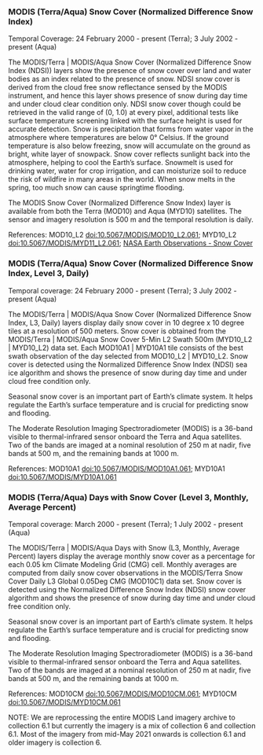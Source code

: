 ### MODIS (Terra/Aqua) Snow Cover (Normalized Difference Snow Index)
Temporal Coverage: 24 February 2000 - present (Terra); 3 July 2002 - present (Aqua)

The MODIS/Terra | MODIS/Aqua Snow Cover (Normalized Difference Snow Index (NDSI)) layers show the presence of snow cover over land and water bodies as an index related to the presence of snow. NDSI snow cover is derived from the cloud free snow reflectance sensed by the MODIS instrument, and hence this layer shows presence of snow during day time and under cloud clear condition only. NDSI snow cover though could be retrieved in the valid range of (0, 1.0) at every pixel, additional tests like surface temperature screening linked with the surface height is used for accurate detection. Snow is precipitation that forms from water vapor in the atmosphere where temperatures are below 0° Celsius. If the ground temperature is also below freezing, snow will accumulate on the ground as bright, white layer of snowpack. Snow cover reflects sunlight back into the atmosphere, helping to cool the Earth’s surface. Snowmelt is used for drinking water, water for crop irrigation, and can moisturize soil to reduce the risk of wildfire in many areas in the world. When snow melts in the spring, too much snow can cause springtime flooding.

The MODIS Snow Cover (Normalized Difference Snow Index) layer is available from both the Terra (MOD10) and Aqua (MYD10) satellites. The sensor and imagery resolution is 500 m and the temporal resolution is daily.

References: MOD10_L2 [doi:10.5067/MODIS/MOD10_L2.061](https://doi.org/10.5067/MODIS/MOD10_L2.061); MYD10_L2 [doi:10.5067/MODIS/MYD11_L2.061](https://doi.org/10.5067/MODIS/MYD11_L2.061); [NASA Earth Observations - Snow Cover](https://neo.sci.gsfc.nasa.gov/view.php?datasetId=MOD10C1_M_SNOW)

### MODIS (Terra/Aqua) Snow Cover (Normalized Difference Snow Index, Level 3, Daily)
Temporal coverage: 24 February 2000 - present (Terra); 3 July 2002 - present (Aqua)

The MODIS/Terra | MODIS/Aqua Snow Cover (Normalized Difference Snow Index, L3, Daily) layers display daily snow cover in 10 degree x 10 degree tiles at a resolution of 500 meters. Snow cover is obtained from the MODIS/Terra | MODIS/Aqua Snow Cover 5-Min L2 Swath 500m (MYD10_L2 | MYD10_L2) data set. Each MOD10A1 | MYD10A1 tile consists of the best swath observation of the day selected from MOD10_L2 | MYD10_L2. Snow cover is detected using the Normalized Difference Snow Index (NDSI) sea ice algorithm and shows the presence of snow during day time and under cloud free condition only.

Seasonal snow cover is an important part of Earth’s climate system. It helps regulate the Earth’s surface temperature and is crucial for predicting snow and flooding.

The Moderate Resolution Imaging Spectroradiometer (MODIS) is a 36-band visible to thermal-infrared sensor onboard the Terra and Aqua satellites. Two of the bands are imaged at a nominal resolution of 250 m at nadir, five bands at 500 m, and the remaining bands at 1000 m.

References: MOD10A1 [doi:10.5067/MODIS/MOD10A1.061](https://doi.org/10.5067/MODIS/MOD10A1.061); MYD10A1 [doi:10.5067/MODIS/MYD10A1.061](https://doi.org/10.5067/MODIS/MYD10A1.061)

### MODIS (Terra/Aqua) Days with Snow Cover (Level 3, Monthly, Average Percent)
Temporal coverage: March 2000 - present (Terra); 1 July 2002 - present (Aqua)

The MODIS/Terra | MODIS/Aqua Days with Snow (L3, Monthly, Average Percent) layers display the average monthly snow cover as a percentage for each 0.05 km Climate Modeling Grid (CMG) cell. Monthly averages are computed from daily snow cover observations in the MODIS/Terra Snow Cover Daily L3 Global 0.05Deg CMG (MOD10C1) data set. Snow cover is detected using the Normalized Difference Snow Index (NDSI) snow cover algorithm and shows the presence of snow during day time and under cloud free condition only.

Seasonal snow cover is an important part of Earth’s climate system. It helps regulate the Earth’s surface temperature and is crucial for predicting snow and flooding.

The Moderate Resolution Imaging Spectroradiometer (MODIS) is a 36-band visible to thermal-infrared sensor onboard the Terra and Aqua satellites. Two of the bands are imaged at a nominal resolution of 250 m at nadir, five bands at 500 m, and the remaining bands at 1000 m.

References: MOD10CM [doi:10.5067/MODIS/MOD10CM.061](https://doi.org/10.5067/MODIS/MOD10CM.061); MYD10CM [doi:10.5067/MODIS/MYD10CM.061](https://doi.org/10.5067/MODIS/MYD10CM.061)

NOTE: We are reprocessing the entire MODIS Land imagery archive to collection 6.1 but currently the imagery is a mix of collection 6 and collection 6.1. Most of the imagery from mid-May 2021 onwards is collection 6.1 and older imagery is collection 6.